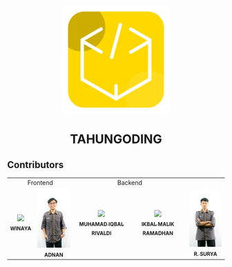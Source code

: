 <p align="center"><img src="public/images/admin_component/tahu.png" width="250"></p>

# <p align="center"> **TAHU**NGODING </p>

## Contributors

<table>
<tr>
    <td align="center" colspan="2">Frontend</td>
    <td align="center" colspan="2">Backend</td>
</tr>
<tr>
    <td align="center">
        <a href="https://github.com/winayaid">
            <img src="https://avatars.githubusercontent.com/u/60729013?v=4" width="100px;"><br>
            <sub><b>WINAYA</b></sub>
        </a>
    </td>
    <td align="center">
        <a href="https://github.com/kittenstack">
            <img src="public/images/admin_component/tahu_adnan.jpg" width="100px;"><br>
            <sub><b>ADNAN</b></sub>
        </a>
    </td>
     <td align="center">
        <a href="https://github.com/mvhamadiqbalriv">
            <img src="https://avatars.githubusercontent.com/u/61414949?v=4" width="100px;"><br>
            <sub><b>MUHAMAD IQBAL RIVALDI</b></sub>
        </a>
    </td>
    <td align="center">
        <a href="https://github.com/hippies67">
            <img src="https://avatars.githubusercontent.com/u/53890080?v=4" width="100px;"><br>
            <sub><b>IKBAL MALIK RAMADHAN</b></sub>
        </a>
    </td>
    <td align="center">
        <a href="https://github.com/ramdani-surya">
            <img src="public/images/admin_component/tahu_surya.jpg" width="100px;"><br>
            <sub><b>R. SURYA</b></sub>
        </a>
    </td>
</tr>
</table>
